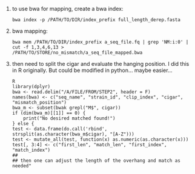 1. to use bwa for mapping, create a bwa index: 
	```
	bwa index -p /PATH/TO/DIR/index_prefix full_length_derep.fasta
	```

2. bwa mapping:  
	```
	bwa mem /PATH/TO/DIR/index_prefix a_seq_file.fq | grep 'NM:i:0' | cut -f 1,3,4,6,13 > /PATH/TO/STORE/no_mismatch/a_seq_file_mapped.bwa
	```

3. then need to split the cigar and evaluate the hanging position. I did this in R originally. But could be modified in python... maybe easier... 
	```
	R
	library(dplyr)
	bwa <- read.delim("/A/FILE/FROM/STEP2", header = F)
	names(bwa) <- c("seq_name", "strain_id", "clip_index", "cigar", "mismatch_position")
	bwa_m <- subset(bwak grepl("M$", cigar))
	if (dim(bwa_m)[[1]] == 0) {
		print("No desired matched found!")
	} else {
	test <- data.frame(do.call('rbind', strsplit(as.character(bwa_m$cigar), "[A-Z")))
	test <- mutate_all(test, function(x) as.numeric(as.character(x)))
	test[, 3:4] <- c("first_len", "match_len", "first_index", "match_index")
	##
	## then one can adjust the length of the overhang and match as needed"
	```


